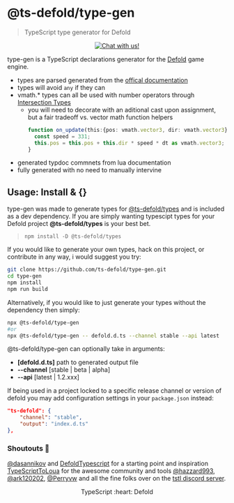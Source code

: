 # @ts-defold/type-gen
> TypeScript type generator for Defold
<div align="center">
  <a href="https://discord.gg/eukcq5m"><img alt="Chat with us!" src="https://img.shields.io/discord/766898804896038942.svg?colorB=7581dc&logo=discord&logoColor=white"></a>
</div>

type-gen is a TypeScript declarations generator for the [Defold](https://github.com/defold/defold) game engine.
- types are parsed generated from the [offical documentation](https://defold.com/ref/stable/go/)
- types will avoid `any` if they can
- vmath.* types can all be used with number operators through [Intersection Types](https://www.typescriptlang.org/docs/handbook/unions-and-intersections.html)
  - you will need to decorate with an aditional cast upon assignment, but a fair tradeoff vs. vector math function helpers
    ```ts
    function on_update(this:{pos: vmath.vector3, dir: vmath.vector3}, dt: number) {
      const speed = 331;
      this.pos = this.pos + this.dir * speed * dt as vmath.vector3;
    }
    ```
- generated typdoc commnets from lua documentation
- fully generated with no need to manually intervine

## Usage: Install & {}
type-gen was made to generate types for [@ts-defold/types](https://github.com/ts-defold/types) and is included as a dev dependency.
If you are simply wanting typescipt types for your Defold project **@ts-defold/types** is your best bet.
> `npm install -D @ts-defold/types`

If you would like to generate your own types, hack on this project, or contribute in any way, i would suggest you try:
```sh
git clone https://github.com/ts-defold/type-gen.git
cd type-gen
npm install 
npm run build
```

Alternatively, if you would like to just generate your types without the dependency then simply:
```sh
npx @ts-defold/type-gen
#or
npx @ts-defold/type-gen -- defold.d.ts --channel stable --api latest
```

@ts-defold/type-gen can optionally take in arguments:
- **[defold.d.ts]** path to generated output file
- **--channel** [stable | beta | alpha]
- **--api** [latest | 1.2.xxx]

If being used in a project locked to a specific release channel or version of defold you may add configuration settings in your `package.json` instead:
```json
"ts-defold": {
    "channel": "stable",
    "output": "index.d.ts"
},
```

### Shoutouts 📢
[@dasannikov](https://github.com/dasannikov) and [DefoldTypescript](https://github.com/dasannikov/DefoldTypeScript) for a starting point and inspiration
[TypeScriptToLoua](https://github.com/TypeScriptToLua/TypeScriptToLua) for the awesome community and tools
[@hazzard993](https://github.com/hazzard993), [@ark120202](https://github.com/ark120202), [@Perryvw](https://github.com/Perryvw) and all the fine folks over on the [tstl discord server](https://discord.gg/BWAq58Y).
<p align="center" class="h4">
  TypeScript :heart: Defold
</p>

